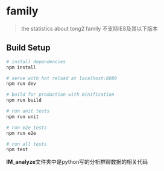 # family

> the statistics about tong2 family
不支持IE8及其以下版本

## Build Setup

``` bash
# install dependencies
npm install

# serve with hot reload at localhost:8080
npm run dev

# build for production with minification
npm run build

# run unit tests
npm run unit

# run e2e tests
npm run e2e

# run all tests
npm test
```  

**IM_analyze**文件夹中是python写的分析群聊数据的相关代码
